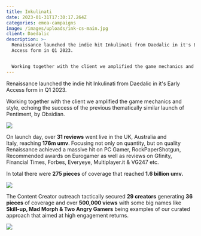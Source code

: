 ```yaml
---
title: Inkulinati
date: 2023-01-31T17:30:17.264Z
categories: emea-campaigns
image: /images/uploads/ink-cs-main.jpg
client: Daedalic
description: >-
  Renaissance launched the indie hit Inkulinati from Daedalic in it's Early
  Access form in Q1 2023.


  Working together with the client we amplified the game mechanics and style, echoing the success of the previous thematically similar launch of Pentiment, by Obsidian.
---
```

Renaissance launched the indie hit Inkulinati from Daedalic in it's Early Access form in Q1 2023.

Working together with the client we amplified the game mechanics and style, echoing the success of the previous thematically similar launch of Pentiment, by Obsidian.

![](/images/uploads/ink-cs1.png)



On launch day, over **31 reviews** went live in the UK, Australia and Italy, reaching **176m umv**. Focusing not only on quantity, but on quality Renaissance achieved a massive hit on PC Gamer, RockPaperShotgun, Recommended awards on Eurogamer as well as reviews on Gfinity, Financial Times, Forbes, Everyeye, Multiplayer.it & VG247 etc.

In total there were **275 pieces** of coverage that reached **1.6 billion umv.**

![](/images/uploads/ink-cs2.png)



The Content Creator outreach tactically secured **29 creators** generating **36 pieces** of coverage and over **500,000 views** with some big names like **Skill-up, Mad Morph & Two Angry Gamers** being examples of our curated approach that aimed at high engagement returns.

![](/images/uploads/ink-cs3.png)